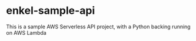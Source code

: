# enkel-sample-api

This is a sample AWS Serverless API project, with a Python backing running on AWS Lambda
